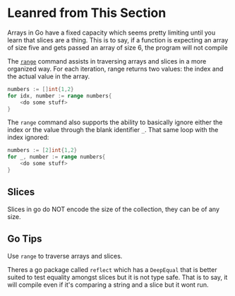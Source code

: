 # Leanred from This Section

Arrays in Go have a fixed capacity which seems pretty limiting until you learn that slices are a thing.  This is to say, if a function is expecting an array of size five and gets passed an array of size 6, the program will not compile

The [`range`](https://gobyexample.com/range) command assists in traversing arrays and slices in a more organized way.  For each iteration, range returns two values: the index and the actual value in the array.

```go
numbers := []int{1,2}
for idx, number := range numbers{
    <do some stuff>
}
```

The `range` command also supports the ability to basically ignore either the index or the value through the blank identifier `_`.  That same loop with the index ignored:

```go
numbers := [2]int{1,2}
for _, number := range numbers{
    <do some stuff>
}
```

## Slices

Slices in go do NOT encode the size of the collection, they can be of any size.

## Go Tips

Use `range` to traverse arrays and slices.

Theres a go package called `reflect` which has a `DeepEqual` that is better suited to test equality amongst slices but it is not type safe.  That is to say, it will compile even if it's comparing a string and a slice but it wont run.